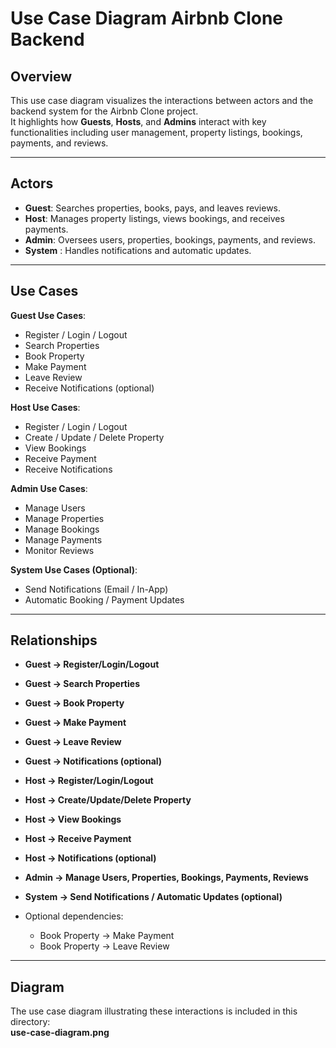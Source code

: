 # Use Case Diagram Airbnb Clone Backend

## Overview
This use case diagram visualizes the interactions between actors and the backend system for the Airbnb Clone project.  
It highlights how **Guests**, **Hosts**, and **Admins** interact with key functionalities including user management, property listings, bookings, payments, and reviews.

---

## Actors
- **Guest**: Searches properties, books, pays, and leaves reviews.  
- **Host**: Manages property listings, views bookings, and receives payments.  
- **Admin**: Oversees users, properties, bookings, payments, and reviews.  
- **System** : Handles notifications and automatic updates.

---

## Use Cases
**Guest Use Cases**:  
- Register / Login / Logout  
- Search Properties  
- Book Property  
- Make Payment  
- Leave Review  
- Receive Notifications (optional)

**Host Use Cases**:  
- Register / Login / Logout  
- Create / Update / Delete Property  
- View Bookings  
- Receive Payment  
- Receive Notifications

**Admin Use Cases**:  
- Manage Users  
- Manage Properties  
- Manage Bookings  
- Manage Payments  
- Monitor Reviews

**System Use Cases (Optional)**:  
- Send Notifications (Email / In-App)  
- Automatic Booking / Payment Updates

---

## Relationships
- **Guest → Register/Login/Logout**  
- **Guest → Search Properties**  
- **Guest → Book Property**  
- **Guest → Make Payment**  
- **Guest → Leave Review**  
- **Guest → Notifications (optional)**  

- **Host → Register/Login/Logout**  
- **Host → Create/Update/Delete Property**  
- **Host → View Bookings**  
- **Host → Receive Payment**  
- **Host → Notifications (optional)**  

- **Admin → Manage Users, Properties, Bookings, Payments, Reviews**  
- **System → Send Notifications / Automatic Updates (optional)**  

- Optional dependencies:  
  - Book Property → Make Payment  
  - Book Property → Leave Review  

---

## Diagram
The use case diagram illustrating these interactions is included in this directory:  
**use-case-diagram.png**

